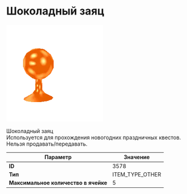 # Шоколадный заяц

![Item Image](../img/3578.webp?raw=true)

Шоколадный заяц<br>Используется для прохождения новогодних праздничных квестов. <br>Нельзя продавать/передавать.


| Параметр | Значение |
|----------|----------|
| **ID** | 3578 |
| **Тип** | ITEM_TYPE_OTHER |
| **Максимальное количество в ячейке** | 5 |

